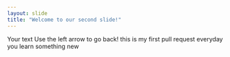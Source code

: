 ```yaml
---
layout: slide
title: "Welcome to our second slide!"
---
```

Your text
Use the left arrow to go back!
this is my first pull request
everyday you learn something new
